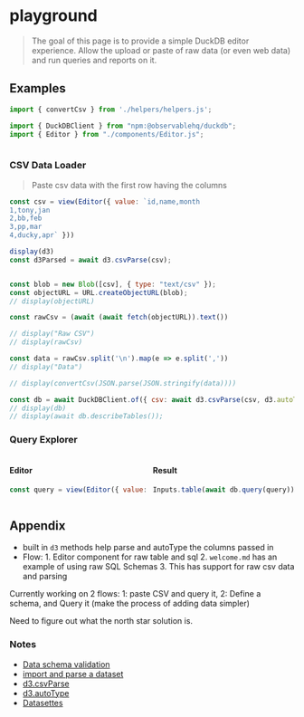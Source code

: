 # playground

> The goal of this page is to provide a simple DuckDB editor experience. Allow the upload or paste of raw data (or even web data) and run queries and reports on it.

## Examples

```js
import { convertCsv } from './helpers/helpers.js';

import { DuckDBClient } from "npm:@observablehq/duckdb";
import { Editor } from "./components/Editor.js";
```

<div class="size-clamp">

### CSV Data Loader

> Paste csv data with the first row having the columns

```js
const csv = view(Editor({ value: `id,name,month
1,tony,jan
2,bb,feb
3,pp,mar
4,ducky,apr` }))
```

```js
display(d3)
const d3Parsed = await d3.csvParse(csv);
```
</div>

```js
const blob = new Blob([csv], { type: "text/csv" });
const objectURL = URL.createObjectURL(blob);
// display(objectURL)
```

```js emit
const rawCsv = (await (await fetch(objectURL)).text())

// display("Raw CSV")
// display(rawCsv)

const data = rawCsv.split('\n').map(e => e.split(','))
// display("Data")

// display(convertCsv(JSON.parse(JSON.stringify(data))))

const db = await DuckDBClient.of({ csv: await d3.csvParse(csv, d3.autoType) })
// display(db)
// display(await db.describeTables());

```
### Query Explorer

<div class="editor-container">

<div class="size-clamp">

#### Editor
```js
const query = view(Editor({ value: `SELECT * FROM csv` }))
```
</div>

<div>

#### Result

```js
Inputs.table(await db.query(query))
```
</div>

</div>



<style>
.editor-container {
        max-width: 960px;
        display: flex;
        flex-direction: row;
        justify-content: space-between;
        gap: 10px;
}

.editor-container > * {
        width: 50%;
        flex: 0 1 1fr;
}

.size-clamp {
        max-height: 300px;
        overflow-y: scroll;
}
</style>


## Appendix

- built in `d3` methods help parse and autoType the columns passed in
- Flow:
        1. Editor component for raw table and sql
        2. `welcome.md` has an example of using raw SQL Schemas
        3. This has support for raw csv data and parsing

Currently working on 2 flows: 1: paste CSV and query it, 2: Define a schema, and Query it (make the process of adding data simpler)

Need to figure out what the north star solution is.


### Notes

- [Data schema validation](https://observablehq.com/@observablehq/database-client-specification#%C2%A72.2)
- [import and parse a dataset](https://observablehq.com/@pablotheurer/import-and-parse-your-dataset/2)
- [d3.csvParse](https://d3js.org/d3-dsv#csvParse)
- [d3.autoType](https://d3js.org/d3-dsv#autoType)
- [Datasettes](https://github.com/MainakRepositor/Datasets/tree/master)